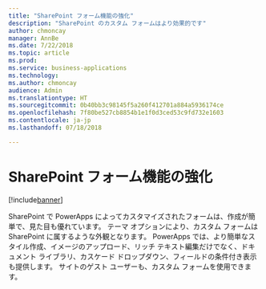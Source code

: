 ```yaml
---
title: "SharePoint フォーム機能の強化"
description: "SharePoint のカスタム フォームはより効果的です"
author: chmoncay
manager: AnnBe
ms.date: 7/22/2018
ms.topic: article
ms.prod: 
ms.service: business-applications
ms.technology: 
ms.author: chmoncay
audience: Admin
ms.translationtype: HT
ms.sourcegitcommit: 0b40bb3c98145f5a260f412701a884a5936174ce
ms.openlocfilehash: 7f80be527cb8854b1e1f0d3ced53c9fd732e1603
ms.contentlocale: ja-jp
ms.lasthandoff: 07/18/2018

---
```

# <a name="enhanced-sharepoint-forms-functionality"></a>SharePoint フォーム機能の強化


[!include[banner](../../includes/banner.md)]

SharePoint で PowerApps によってカスタマイズされたフォームは、作成が簡単で、見た目も優れています。 テーマ オプションにより、カスタム フォームは SharePoint に属するような外観となります。 PowerApps では、より簡単なスタイル作成、イメージのアップロード、リッチ テキスト編集だけでなく、ドキュメント ライブラリ、カスケード ドロップダウン、フィールドの条件付き表示も提供します。 サイトのゲスト ユーザーも、カスタム フォームを使用できます。

